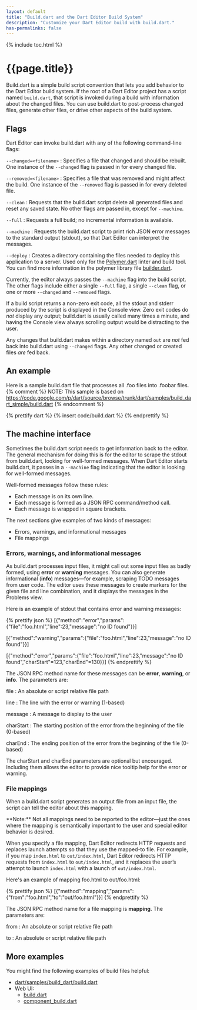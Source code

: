 ```yaml
---
layout: default
title: "Build.dart and the Dart Editor Build System"
description: "Customize your Dart Editor build with build.dart."
has-permalinks: false
---
```


{% include toc.html %}

# {{page.title}} 

Build.dart is a simple build script convention
that lets you add behavior to the Dart Editor build system.
If the root of a Dart Editor project has a script named `build.dart`,
that script is invoked during a build
with information about the changed files.
You can use build.dart to post-process changed files,
generate other files,
or drive other aspects of the build system.  

## Flags

Dart Editor can invoke build.dart with
any of the following command-line flags:

`--changed=<filename>`
: Specifies a file that changed and should be rebuilt.
  One instance of the `--changed` flag is passed in for every changed file.

`--removed=<filename>`
: Specifies a file that was removed and might affect the build.
  One instance of the `--removed` flag is passed in for every deleted file.

`--clean`
: Requests that the build.dart script delete all generated files
  and reset any saved state.
  No other flags are passed in,
  except for `--machine`.

`--full`
: Requests a full build;
  no incremental information is available.

`--machine`
: Requests the build.dart script
  to print rich JSON error messages to the standard output (stdout),
  so that Dart Editor can interpret the messages.

`--deploy`
: Creates a directory containing the files needed to deploy this
  application to a server.
  Used only for the <a href="/polymer-dart">Polymer.dart</a>
  linter and build tool.
  You can find more information in the polymer library file
  [builder.dart](https://code.google.com/p/dart/source/browse/trunk/dart/pkg/polymer/lib/builder.dart).

Currently, the editor always passes the `--machine` flag
into the build script.
The other flags include either a single `--full` flag,
a single `--clean` flag,
or one or more `--changed` and `--removed` flags.

If a build script returns a non-zero exit code,
all the stdout and stderr produced by the script
is displayed in the Console view.
Zero exit codes do _not_ display any output;
build.dart is usually called many times a minute,
and having the Console view always scrolling output
would be distracting to the user.

Any changes that build.dart makes within a directory named `out`
are _not_ fed back into build.dart using `--changed` flags.
Any other changed or created files _are_ fed back.


## An example

Here is a sample build.dart file
that processes all .foo files into .foobar files.
{% comment %}
NOTE: This sample is based on
https://code.google.com/p/dart/source/browse/trunk/dart/samples/build_dart_simple/build.dart
{% endcomment %}

{% prettify dart %}
{% insert code/build.dart %}
{% endprettify %}


## The machine interface

Sometimes the build.dart script needs to
get information back to the editor.
The general mechanism for doing this is
for the editor to scrape the stdout from build.dart,
looking for well-formed messages.
When Dart Editor starts build.dart,
it passes in a `--machine` flag
indicating that the editor is looking for
well-formed messages.

Well-formed messages follow these rules:

* Each message is on its own line.
* Each message is formed as a JSON RPC command/method call.
* Each message is wrapped in square brackets.

The next sections give examples of two kinds of messages:

* Errors, warnings, and informational messages
* File mappings

### Errors, warnings, and informational messages

As build.dart processes input files,
it might call out some input files as badly formed,
using **error** or **warning** messages.
You can also generate informational (**info**) messages—for
example, scraping TODO messages from user code.
The editor uses these messages
to create markers for the given file and line combination,
and it displays the messages in the Problems view.

Here is an example of stdout
that contains error and warning messages:

{% prettify json %}
[{"method":"error","params":{"file":"foo.html","line":23,"message":"no ID found"}}]

[{"method":"warning","params":{"file":"foo.html","line":23,"message":"no ID found"}}]

[{"method":"error","params":{"file":"foo.html","line":23,"message":"no ID found","charStart"=123,"charEnd"=130}}]
{% endprettify %}

The JSON RPC method name for these messages
can be **error**, **warning**, or **info**.
The parameters are:

file
: An absolute or script relative file path

line
: The line with the error or warning (1-based)

message
: A message to display to the user

charStart
: The starting position of the error from the beginning of the file (0-based)

charEnd
: The ending position of the error from the beginning of the file (0-based)

The charStart and charEnd parameters are optional but encouraged.
Including them allows the editor to provide
nice tooltip help for the error or warning.


### File mappings

When a build.dart script generates an output file from an input file,
the script can tell the editor about this mapping.

<aside class="alert alert-info" markdown="1">
**Note:**
Not all mappings need to be reported to the editor—just
the ones where the mapping is semantically important to the user
and special editor behavior is desired.
</aside>

When you specify a file mapping,
Dart Editor redirects HTTP requests
and replaces launch attempts
so that they use the mapped-to file.
For example,
if you map `index.html` to `out/index.html`,
Dart Editor redirects HTTP requests from `index.html` to `out/index.html`,
and it replaces the user’s attempt to launch `index.html`
with a launch of `out/index.html`.

Here's an example of mapping foo.html to out/foo.html:

{% prettify json %}
[{"method":"mapping","params":{"from":"foo.html","to":"out/foo.html"}}]
{% endprettify %}

The JSON RPC method name for a file mapping is **mapping**.
The parameters are:

from
: An absolute or script relative file path

to
: An absolute or script relative file path


## More examples

You might find the following examples of build files helpful:

* [dart/samples/build_dart/build.dart](https://code.google.com/p/dart/source/browse/trunk/dart/samples/build_dart/build.dart)
* Web UI: 
   * [build.dart](https://github.com/dart-lang/web-ui/blob/master/build.dart)
   * [component_build.dart](https://github.com/dart-lang/web-ui/blob/master/lib/component_build.dart)
